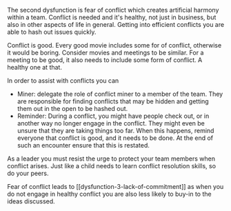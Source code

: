 The second dysfunction is fear of conflict which creates artificial harmony within a team. Conflict is needed and it's healthy, not just in business, but also in other aspects of life in general. Getting into efficient conflicts you are able to hash out issues quickly.

Conflict is good. Every good movie includes some for of conflict, otherwise it would be boring. Consider movies and meetings to be similar. For a meeting to be good, it also needs to include some form of conflict. A healthy one at that.

In order to assist with conflicts you can
- Miner: delegate the role of conflict miner to a member of the team. They are responsible for finding conflicts that may be hidden and getting them out in the open to be hashed out.
- Reminder: During a conflict, you might have people check out, or in another way no longer engage in the conflict. They might even be unsure that they are taking things too far. When this happens, remind everyone that conflict is good, and it needs to be done. At the end of such an encounter ensure that this is restated.

As a leader you must resist the urge to protect your team members when conflict arises. Just like a child needs to learn conflict resolution skills, so do your peers.

Fear of conflict leads to [[dysfunction-3-lack-of-commitment]] as when you do not engage in healthy conflict you are also less likely to buy-in to the ideas discussed.